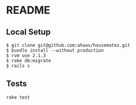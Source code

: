 # README

## Local Setup
```
$ git clone git@github.com:ahaas/housemates.git
$ bundle install --without production
$ rvm use 2.1.3
$ rake db:migrate
$ rails s
```

## Tests
```
rake test
```
